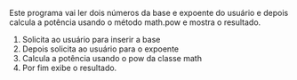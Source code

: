 Este programa vai ler dois números da base e expoente do usuário e depois calcula a potência usando o método math.pow e mostra o resultado.

1) Solicita ao usuário para inserir a base
2) Depois solicita ao usuário para o expoente
3) Calcula a potência usando o pow da classe math
4) Por fim exibe o resultado.
